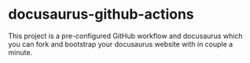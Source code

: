 # docusaurus-github-actions

This project is a pre-configured GitHub workflow and docusaurus which you can fork and bootstrap your docusaurus website with in couple a minute.
